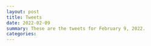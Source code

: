 ```yaml
---
layout: post
title: Tweets
date: 2022-02-09
summary: These are the tweets for February 9, 2022.
categories:
---
```


